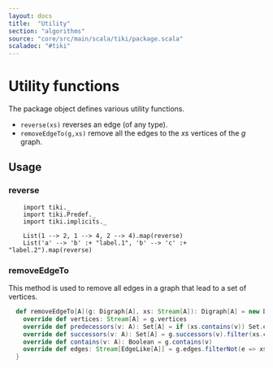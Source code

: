 ```yaml
---
layout: docs 
title:  "Utility"
section: "algorithms"
source: "core/src/main/scala/tiki/package.scala"
scaladoc: "#tiki"
---
```

# Utility functions

The package object defines various utility functions.

- `reverse(xs)` reverses an edge (of any type).
- `removeEdgeTo(g,xs)` remove all the edges to the _xs_ vertices of the _g_ graph.

## Usage


### reverse

```tut
    import tiki._
    import tiki.Predef._
    import tiki.implicits._
    
    List(1 --> 2, 1 --> 4, 2 --> 4).map(reverse)
    List('a' --> 'b' :+ "label.1", 'b' --> 'c' :+ "label.2").map(reverse)
```

### removeEdgeTo

This method is used to remove all edges in a graph that lead to a set of vertices.

```scala
  def removeEdgeTo[A](g: Digraph[A], xs: Stream[A]): Digraph[A] = new Digraph[A] {
    override def vertices: Stream[A] = g.vertices
    override def predecessors(v: A): Set[A] = if (xs.contains(v)) Set.empty[A] else g.predecessors(v)
    override def successors(v: A): Set[A] = g.successors(v).filter(xs.contains)
    override def contains(v: A): Boolean = g.contains(v)
    override def edges: Stream[EdgeLike[A]] = g.edges.filterNot(e => xs.contains(e.to))
  }
```